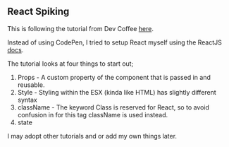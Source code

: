 ## React Spiking

This is following the tutorial from Dev Coffee [here](https://youtu.be/ZnRFerIP8aA).

Instead of using CodePen, I tried to setup React myself using the ReactJS [docs](https://github.com/facebook/create-react-app).

The tutorial looks at four things to start out;

1. Props - A custom property of the component that is passed in and reusable.
2. Style - Styling within the ESX (kinda like HTML) has slightly different syntax
3. className - The keyword Class is reserved for React, so to avoid confusion in for this tag className is used instead.
4. state

I may adopt other tutorials and or add my own things later.
